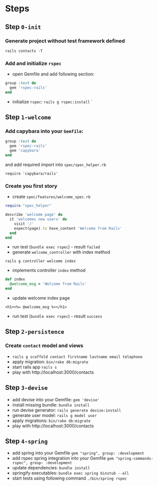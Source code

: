 # Steps

## Step `0-init`

### Generate project without test framework defined

`rails contacts -T`

### Add and initialize `rspec`

* open Gemfile and add following section:

```ruby
group :test do
  gem 'rspec-rails'
end
```

* initialize `rspec`: `rails g rspec:install`
`
## Step `1-welcome`

### Add capybara into your `Gemfile`:

```ruby
group :test do
  gem 'rspec-rails'
  gem 'capybara'
end
```

and add required import into `spec/spec_helper.rb`

`require 'capybara/rails'`

### Create you first story

* create `spec/features/welcome_spec.rb`

```ruby
require "spec_helper"

describe 'welcome page' do
  it 'welcomes new users' do
    visit '/'
    expect(page).to have_content 'Welcome from Rails'
  end
end
```

* run test (`bundle exec rspec`) - result `failed`
* generate `welcome_controller` with index method

`rails g controller welcome index`

* implements controller `index` method

```ruby
def index
  @welcome_msg = 'Welcome from Rails'
end
```

* update welcome index page

```erb
<h1><%= @welcome_msg %></h1>
```

* run test (`bundle exec rspec`) - result `success`

## Step `2-persistence`

### Create `contact` model and views

* `rails g scaffold contact firstname lastname email telephone`
* apply migration: `bin/rake db:migrate`
* start rails app `rails s`
* play with http://localhost:3000/contacts

## Step `3-devise`

* add devise into your Gemfile: `gem 'devise'`
* install missing bundle: `bundle install`
* run devise generator: `rails generate devise:install`
* generate user model: `rails g model user`
* apply migrations: `bin/rake db:migrate`
* play with http://localhost:3000/contacts

## Step `4-spring`
 * add spring into your Gemfile `gem "spring", group: :development`
 * add rspec spring integration into your Gemfile `gem "spring-commands-rspec", group: :development`
 * update dependencies: `bundle install`
 * springify executables: `bundle exec spring binstub --all`
 * start tests using following command `./bin/spring rspec`
